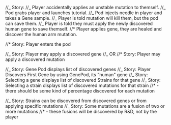//_ Story:
//_ Player accidentally applies an unstable mutation to themself.
//_ Pod grabs player and launches tutorial.
//_ Pod injects needle in player and takes a Gene sample.
//_ Player is told mutation will kill them, but the pod can save them.
//_ Player is told they must apply the newly discovered human gene to save themself.
//\* Player applies gene, they are healed and discover the human arm mutation.

//\* Story: Player enters the pod

//_ Story: Player may apply a discovered gene
//_ OR
//\* Story: Player may apply a discovered mutation

//_ Story: Gene Pod displays list of discovered genes
//_ Story: Player Discovers First Gene by using GenePod, its "human" gene
//_ Story: Selecting a gene displays list of discovered Strains for that gene
//_ Story: Selecting a strain displays list of discovered mutations for that strain
//\* - there should be some kind of percentage discovered for each mutation

//_ Story: Strains can be discovered from discovered genes or from applying specific mutations
//_ Story: Some mutations are a fusion of two or more mutations
//\* - these fusions will be discovered by R&D, not by the player
